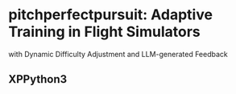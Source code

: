 ﻿# pitchperfectpursuit: Adaptive Training in Flight Simulators
with Dynamic Difficulty Adjustment and LLM-generated Feedback

## XPPython3
